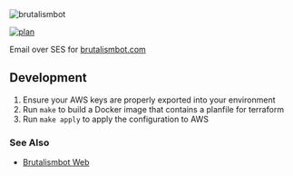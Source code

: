 <img alt="brutalismbot" src="https://brutalismbot.com/banner.png"/>

[![plan](https://github.com/brutalismbot/mail/workflows/plan/badge.svg)](https://github.com/brutalismbot/mail/actions)

Email over SES for [brutalismbot.com](https://brutalismbot.com)

## Development

1. Ensure your AWS keys are properly exported into your environment
2. Run `make` to build a Docker image that contains a planfile for terraform
3. Run `make apply` to apply the configuration to AWS

### See Also

- [Brutalismbot Web](https://github.com/brutalismbot/brutalismbot.com)
